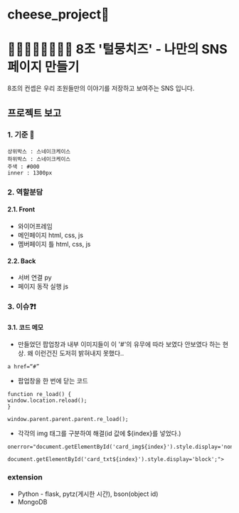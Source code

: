 # cheese_project🧀  
  
    
🐶🐱🐰🦊🐻🐻‍❄️🐯 8조 '털뭉치즈' - 나만의 SNS 페이지 만들기  
=================================== 
8조의 컨셉은 우리 조원들만의 이야기를 저장하고 보여주는 SNS 입니다.  
  
## 프로젝트 보고  

### 1. 기준 📂 
<pre><code>상위박스 : 스네이크케이스
하위박스 : 스네이크케이스  
주색 : #000
inner : 1300px
</code></pre>
  
### 2. 역할분담  
#### 2.1. Front  
* 와이어프레임  
* 메인페이지 html, css, js  
* 멤버페이지 틀 html, css, js  
#### 2.2. Back  
* 서버 연결 py  
* 페이지 동작 실행 js  
  
### 3. 이슈❓❗️
#### 3.1. 코드 메모
* 만들었던 팝업창과 내부 이미지들이 이 '#'의 유무에 따라 보였다 안보였다 하는 현상. 왜 이런건진 도저히 밝혀내지 못했다..
<pre><code>a href=“#”
</code></pre>
* 팝업창을 한 번에 닫는 코드 
<pre><code>function re_load() {
window.location.reload();
}  

window.parent.parent.parent.re_load();
</code></pre> 
* 각각의 img 태그를 구분하여 해결(id 값에 ${index}를 넣었다.)  
<pre><code>onerror="document.getElementById('card_img${index}').style.display='none';
                                                 document.getElementById('card_txt${index}').style.display='block';"> 
</code></pre>
   
      
### extension
* Python - flask, pytz(게시한 시간), bson(object id)
* MongoDB
